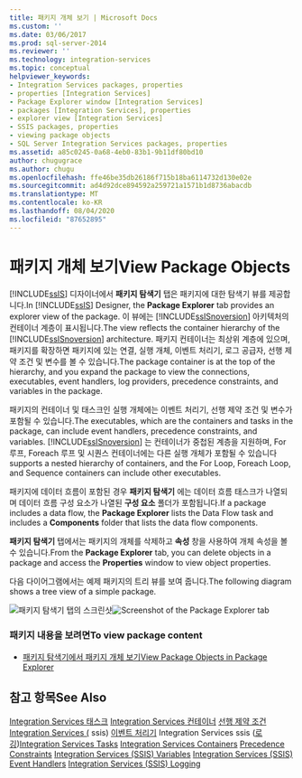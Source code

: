 ```yaml
---
title: 패키지 개체 보기 | Microsoft Docs
ms.custom: ''
ms.date: 03/06/2017
ms.prod: sql-server-2014
ms.reviewer: ''
ms.technology: integration-services
ms.topic: conceptual
helpviewer_keywords:
- Integration Services packages, properties
- properties [Integration Services]
- Package Explorer window [Integration Services]
- packages [Integration Services], properties
- explorer view [Integration Services]
- SSIS packages, properties
- viewing package objects
- SQL Server Integration Services packages, properties
ms.assetid: a85c0245-0a68-4eb0-83b1-9b11df80bd10
author: chugugrace
ms.author: chugu
ms.openlocfilehash: ffe46be35db26186f715b18ba6114732d130e02e
ms.sourcegitcommit: ad4d92dce894592a259721a1571b1d8736abacdb
ms.translationtype: MT
ms.contentlocale: ko-KR
ms.lasthandoff: 08/04/2020
ms.locfileid: "87652895"
---
```

# <a name="view-package-objects"></a><span data-ttu-id="2c86c-102">패키지 개체 보기</span><span class="sxs-lookup"><span data-stu-id="2c86c-102">View Package Objects</span></span>
  <span data-ttu-id="2c86c-103">[!INCLUDE[ssIS](../includes/ssis-md.md)] 디자이너에서 **패키지 탐색기** 탭은 패키지에 대한 탐색기 뷰를 제공합니다.</span><span class="sxs-lookup"><span data-stu-id="2c86c-103">In [!INCLUDE[ssIS](../includes/ssis-md.md)] Designer, the **Package Explorer** tab provides an explorer view of the package.</span></span> <span data-ttu-id="2c86c-104">이 뷰에는 [!INCLUDE[ssISnoversion](../includes/ssisnoversion-md.md)] 아키텍처의 컨테이너 계층이 표시됩니다.</span><span class="sxs-lookup"><span data-stu-id="2c86c-104">The view reflects the container hierarchy of the [!INCLUDE[ssISnoversion](../includes/ssisnoversion-md.md)] architecture.</span></span> <span data-ttu-id="2c86c-105">패키지 컨테이너는 최상위 계층에 있으며, 패키지를 확장하면 패키지에 있는 연결, 실행 개체, 이벤트 처리기, 로그 공급자, 선행 제약 조건 및 변수를 볼 수 있습니다.</span><span class="sxs-lookup"><span data-stu-id="2c86c-105">The package container is at the top of the hierarchy, and you expand the package to view the connections, executables, event handlers, log providers, precedence constraints, and variables in the package.</span></span>

 <span data-ttu-id="2c86c-106">패키지의 컨테이너 및 태스크인 실행 개체에는 이벤트 처리기, 선행 제약 조건 및 변수가 포함될 수 있습니다.</span><span class="sxs-lookup"><span data-stu-id="2c86c-106">The executables, which are the containers and tasks in the package, can include event handlers, precedence constraints, and variables.</span></span> [!INCLUDE[ssISnoversion](../includes/ssisnoversion-md.md)] <span data-ttu-id="2c86c-107">는 컨테이너가 중첩된 계층을 지원하며, For 루프, Foreach 루프 및 시퀀스 컨테이너에는 다른 실행 개체가 포함될 수 있습니다</span><span class="sxs-lookup"><span data-stu-id="2c86c-107">supports a nested hierarchy of containers, and the For Loop, Foreach Loop, and Sequence containers can include other executables.</span></span>

 <span data-ttu-id="2c86c-108">패키지에 데이터 흐름이 포함된 경우 **패키지 탐색기** 에는 데이터 흐름 태스크가 나열되며 데이터 흐름 구성 요소가 나열된 **구성 요소** 폴더가 포함됩니다.</span><span class="sxs-lookup"><span data-stu-id="2c86c-108">If a package includes a data flow, the **Package Explorer** lists the Data Flow task and includes a **Components** folder that lists the data flow components.</span></span>

 <span data-ttu-id="2c86c-109">**패키지 탐색기** 탭에서는 패키지의 개체를 삭제하고 **속성** 창을 사용하여 개체 속성을 볼 수 있습니다.</span><span class="sxs-lookup"><span data-stu-id="2c86c-109">From the **Package Explorer** tab, you can delete objects in a package and access the **Properties** window to view object properties.</span></span>

 <span data-ttu-id="2c86c-110">다음 다이어그램에서는 예제 패키지의 트리 뷰를 보여 줍니다.</span><span class="sxs-lookup"><span data-stu-id="2c86c-110">The following diagram shows a tree view of a simple package.</span></span>

 <span data-ttu-id="2c86c-111">![패키지 탐색기 탭의 스크린샷](media/packageexplorer.gif "패키지 탐색기 탭의 스크린샷")</span><span class="sxs-lookup"><span data-stu-id="2c86c-111">![Screenshot of the Package Explorer tab](media/packageexplorer.gif "Screenshot of the Package Explorer tab")</span></span>

### <a name="to-view-package-content"></a><span data-ttu-id="2c86c-112">패키지 내용을 보려면</span><span class="sxs-lookup"><span data-stu-id="2c86c-112">To view package content</span></span>

-   [<span data-ttu-id="2c86c-113">패키지 탐색기에서 패키지 개체 보기</span><span class="sxs-lookup"><span data-stu-id="2c86c-113">View Package Objects in Package Explorer</span></span>](../../2014/integration-services/view-package-objects-in-package-explorer.md)

## <a name="see-also"></a><span data-ttu-id="2c86c-114">참고 항목</span><span class="sxs-lookup"><span data-stu-id="2c86c-114">See Also</span></span>
 <span data-ttu-id="2c86c-115">[Integration Services 태스크](control-flow/integration-services-tasks.md) [Integration Services 컨테이너](control-flow/integration-services-containers.md) [선행 제약 조건](control-flow/precedence-constraints.md) [Integration Services &#40;](integration-services-ssis-variables.md) ssis&#41; [이벤트 처리기](integration-services-ssis-event-handlers.md) Integration Services ssis &#40;[로깅](performance/integration-services-ssis-logging.md)&#41;</span><span class="sxs-lookup"><span data-stu-id="2c86c-115">[Integration Services Tasks](control-flow/integration-services-tasks.md) [Integration Services Containers](control-flow/integration-services-containers.md) [Precedence Constraints](control-flow/precedence-constraints.md) [Integration Services &#40;SSIS&#41; Variables](integration-services-ssis-variables.md) [Integration Services &#40;SSIS&#41; Event Handlers](integration-services-ssis-event-handlers.md) [Integration Services &#40;SSIS&#41; Logging](performance/integration-services-ssis-logging.md)</span></span>


